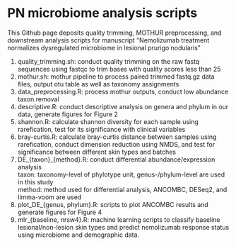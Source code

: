 # PN microbiome analysis scripts

This Github page deposits quality trimming, MOTHUR preprocessing, and downstream analysis scripts for manuscript "Nemolizumab treatment normalizes dysregulated microbiome in lesional prurigo nodularis"

1. quality_trimming.sh: conduct quality trimming on the raw fastq sequences using fastqc to trim bases with quality scores less than 25
2. mothur.sh: mothur pipeline to process paired trimmed fastq.gz data files, output otu table as well as taxonomy assignments
3. data_preprocessing.R: process mothur outputs, conduct low abundance taxon removal
4. descriptive.R: conduct descriptive analysis on genera and phylum in our data, generate figures for Figure 2
5. shannon.R: calculate shannon diversity for each sample using rarefication, test for its significance with clinical variables
6. bray-curtis.R: calculate bray-curtis distance between samples using rarefication, conduct dimension reduction using NMDS, and test for significance between different skin types and batches
7. DE_{taxon}_{method}.R: conduct differential abundance/expression analysis \
    taxon: taxonomy-level of phylotype unit, genus-/phylum-level are used in this study \
    method: method used for differential analysis, ANCOMBC, DESeq2, and limma-voom are used 
8. plot_DE_{genus, phylum}.R: scripts to plot ANCOMBC results and generate figures for Figure 4
9. mlr_{baseline, nrsw4}.R: machine learning scripts to classify baseline lesional/non-lesion skin types and predict nemolizumab response status using microbiome and demographic data.

